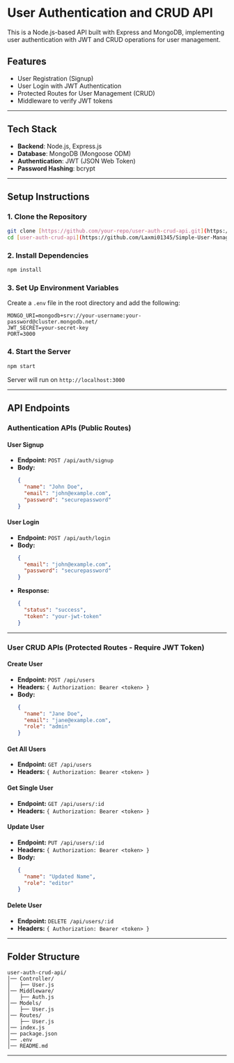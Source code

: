 # User Authentication and CRUD API

This is a Node.js-based API built with Express and MongoDB, implementing user authentication with JWT and CRUD operations for user management.

## Features
- User Registration (Signup)
- User Login with JWT Authentication
- Protected Routes for User Management (CRUD)
- Middleware to verify JWT tokens

---

## Tech Stack
- **Backend**: Node.js, Express.js
- **Database**: MongoDB (Mongoose ODM)
- **Authentication**: JWT (JSON Web Token)
- **Password Hashing**: bcrypt

---

## Setup Instructions

### 1. Clone the Repository
```sh
git clone [https://github.com/your-repo/user-auth-crud-api.git](https://github.com/Laxmi01345/Simple-User-Management-API.git)
cd [user-auth-crud-api](https://github.com/Laxmi01345/Simple-User-Management-API.git)
```

### 2. Install Dependencies
```sh
npm install
```

### 3. Set Up Environment Variables
Create a `.env` file in the root directory and add the following:
```env
MONGO_URI=mongodb+srv://your-username:your-password@cluster.mongodb.net/
JWT_SECRET=your-secret-key
PORT=3000
```

### 4. Start the Server
```sh
npm start
```
Server will run on `http://localhost:3000`

---

## API Endpoints

### **Authentication APIs (Public Routes)**
#### **User Signup**
- **Endpoint:** `POST /api/auth/signup`
- **Body:**
  ```json
  {
    "name": "John Doe",
    "email": "john@example.com",
    "password": "securepassword"
  }
  ```

#### **User Login**
- **Endpoint:** `POST /api/auth/login`
- **Body:**
  ```json
  {
    "email": "john@example.com",
    "password": "securepassword"
  }
  ```
- **Response:**
  ```json
  {
    "status": "success",
    "token": "your-jwt-token"
  }
  ```

---

### **User CRUD APIs (Protected Routes - Require JWT Token)**
#### **Create User**
- **Endpoint:** `POST /api/users`
- **Headers:** `{ Authorization: Bearer <token> }`
- **Body:**
  ```json
  {
    "name": "Jane Doe",
    "email": "jane@example.com",
    "role": "admin"
  }
  ```

#### **Get All Users**
- **Endpoint:** `GET /api/users`
- **Headers:** `{ Authorization: Bearer <token> }`

#### **Get Single User**
- **Endpoint:** `GET /api/users/:id`
- **Headers:** `{ Authorization: Bearer <token> }`

#### **Update User**
- **Endpoint:** `PUT /api/users/:id`
- **Headers:** `{ Authorization: Bearer <token> }`
- **Body:**
  ```json
  {
    "name": "Updated Name",
    "role": "editor"
  }
  ```

#### **Delete User**
- **Endpoint:** `DELETE /api/users/:id`
- **Headers:** `{ Authorization: Bearer <token> }`

---

## Folder Structure
```
user-auth-crud-api/
│── Controller/
│   ├── User.js
│── Middleware/
│   ├── Auth.js
│── Models/
│   ├── User.js
│── Routes/
│   ├── User.js
│── index.js
│── package.json
│── .env
│── README.md
```

---



